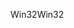 <span data-ttu-id="0e72e-101">Win32</span><span class="sxs-lookup"><span data-stu-id="0e72e-101">Win32</span></span>